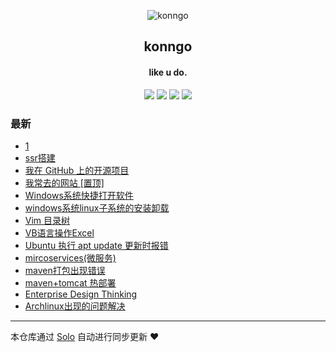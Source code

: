 <p align="center"><img alt="konngo" src="https://static.b3log.org/images/brand/solo-32.png"></p><h2 align="center">
konngo
</h2>

<h4 align="center">like u do.</h4>
<p align="center"><a title="konngo" target="_blank" href="https://github.com/pengljun/solo-blog"><img src="https://img.shields.io/github/last-commit/pengljun/solo-blog.svg?style=flat-square&color=FF9900"></a>
<a title="GitHub repo size in bytes" target="_blank" href="https://github.com/pengljun/solo-blog"><img src="https://img.shields.io/github/repo-size/pengljun/solo-blog.svg?style=flat-square"></a>
<a title="Solo Version" target="_blank" href="https://github.com/b3log/solo/releases"><img src="https://img.shields.io/badge/solo-3.6.2-f1e05a.svg?style=flat-square&color=blueviolet"></a>
<a title="Hits" target="_blank" href="https://github.com/b3log/hits"><img src="https://hits.b3log.org/pengljun/solo-blog.svg"></a></p>

### 最新

* [1](http://blog.konngo.cn/articles/2019/07/11/1562813867549.html)
* [ssr搭建](http://blog.konngo.cn/articles/2019/07/01/1561960972309.html)
* [我在 GitHub 上的开源项目](http://blog.konngo.cn/my-github-repos)
* [我常去的网站  [置顶]](http://blog.konngo.cn/my-links-website)
* [Windows系统快捷打开软件](http://blog.konngo.cn/articles/2019/06/12/1560305951731.html)
* [windows系统linux子系统的安装卸载](http://blog.konngo.cn/articles/2019/06/11/1560242153673.html)
* [Vim 目录树](http://blog.konngo.cn/articles/2019/06/11/1560241924626.html)
* [VB语言操作Excel](http://blog.konngo.cn/articles/2019/06/11/1560241775522.html)
* [Ubuntu 执行 apt update 更新时报错](http://blog.konngo.cn/articles/2019/06/11/1560241654637.html)
* [mircoservices(微服务)](http://blog.konngo.cn/articles/2019/06/11/1560241487915.html)
* [maven打包出现错误](http://blog.konngo.cn/articles/2019/06/11/1560241188256.html)
* [maven+tomcat 热部署](http://blog.konngo.cn/articles/2019/06/11/1560241099787.html)
* [Enterprise Design Thinking ](http://blog.konngo.cn/articles/2019/06/11/1560240949046.html)
* [Archlinux出现的问题解决](http://blog.konngo.cn/articles/2019/06/11/1560240231478.html)



---

本仓库通过 [Solo](https://github.com/b3log/solo) 自动进行同步更新 ❤️ 